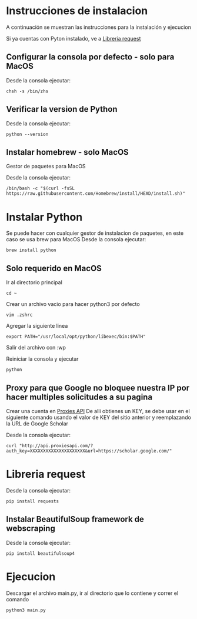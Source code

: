 # Instrucciones de instalacion

A continuación se muestran las instrucciones para la instalación y ejecucion

Si ya cuentas con Pyton instalado, ve a [Libreria request](#libreria-request)

## Configurar la consola por defecto - solo para MacOS

Desde la consola ejecutar:

```
chsh -s /bin/zhs
```

## Verificar la version de Python
Desde la consola ejecutar:
```
python --version
```

## Instalar homebrew - solo MacOS
Gestor de paquetes para MacOS

Desde la consola ejecutar:
```
/bin/bash -c "$(curl -fsSL https://raw.githubusercontent.com/Homebrew/install/HEAD/install.sh)"
```


# Instalar Python
Se puede hacer con cualquier gestor de instalacion de paquetes, en este caso se usa brew para MacOS
Desde la consola ejecutar:
```
brew install python
```

## Solo requerido en MacOS
Ir al directorio principal
```
cd ~
```

Crear un archivo vacio para hacer python3 por defecto
```
vim .zshrc
```

Agregar la siguiente linea
```
export PATH="/usr/local/opt/python/libexec/bin:$PATH"
```

Salir del archivo con :wp

Reiniciar la consola y ejecutar
```
python
```


## Proxy para que Google no bloquee nuestra IP por hacer multiples solicitudes a su pagina
Crear una cuenta en [Proxies API](https://app.proxiesapi.com/index.php)
De alli obtienes un KEY, se debe usar en el siguiente comando usando el valor de KEY del sitio anterior y reemplazando la URL de Google Scholar

Desde la consola ejecutar:
```
curl "http://api.proxiesapi.com/?auth_key=XXXXXXXXXXXXXXXXXXXXX&url=https://scholar.google.com/"
```

# Libreria request
Desde la consola ejecutar:
```
pip install requests
```


## Instalar BeautifulSoup framework de webscraping 
Desde la consola ejecutar:
```
pip install beautifulsoup4
```

# Ejecucion
Descargar el archivo main.py, ir al directorio que lo contiene y correr el comando
```
python3 main.py
```